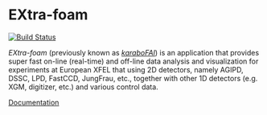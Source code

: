 EXtra-foam
==========

[![Build Status](https://travis-ci.org/European-XFEL/EXtra-foam.svg?branch=master)](https://travis-ci.org/European-XFEL/EXtra-foam)


*EXtra-foam* (previously known as *[karaboFAI](https://in.xfel.eu/readthedocs/docs/karabofai/en/latest/)*) is an application  that provides 
super fast on-line (real-time) and off-line data analysis and visualization for experiments at European XFEL that using 2D 
detectors, namely AGIPD, DSSC, LPD, FastCCD, JungFrau, etc., together with other 1D detectors (e.g.
XGM, digitizer, etc.) and various control data.

[Documentation](https://extra-foam.readthedocs.io/en/latest/)

